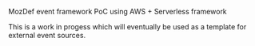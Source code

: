MozDef event framework PoC using AWS + Serverless framework

This is a work in progess which will eventually be used as a template for external event sources.
